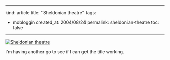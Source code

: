 -----
kind: article
title: "Sheldonian theatre"
tags:
- mobloggin
created_at: 2004/08/24
permalink: sheldonian-theatre
toc: false
-----

<p class="img-shadow"><a href="http://www.flickr.com/photo.gne?id=248063" title="Sheldonian theatre"><img src="http://www.flickr.com/photos/248063_51035737494@N01.jpg" alt="Sheldonian theatre" class="flickrEmailImage"></a></p><p>I'm having another go to see if I can get the title working.</p>



